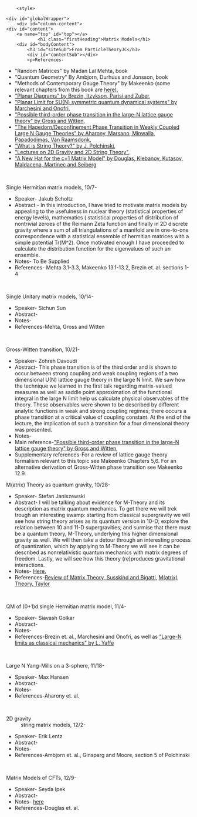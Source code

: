 <title>Matrix Models - ParticleTheoryJC</title>
		<style>
</style>
		
		
		
		
		
		
		
		
		
		<style>
</style>
		
			

	<div id="globalWrapper">
		<div id="column-content">
	<div id="content">
		<a name="top" id="top"></a>
				<h1 class="firstHeading">Matrix Models</h1>
		<div id="bodyContent">
			<h3 id="siteSub">From ParticleTheoryJC</h3>
			<div id="contentSub"></div>
			<p>References-
</p>
<ul><li>"Random Matrices" by Madan Lal Mehta, book
</li>
<li>"Quantum Geometry" By Ambjorn, Durhuus and Jonsson, book
</li>
<li>"Methods of Contemporary Gauge Theory" by Makeenko (some relevant chapters from this book are <a href="http://arxiv.org/abs/hep-th/0001047" class="external text" title="http://arxiv.org/abs/hep-th/0001047" rel="nofollow">here</a>),
</li>
<li><a href="http://www.springerlink.com/content/q1682m732068g55p/" class="external text" title="http://www.springerlink.com/content/q1682m732068g55p/" rel="nofollow">"Planar Diagrams" by Brezin, Itzykson, Parisi and Zuber</a>,
</li>
<li><a href="http://jmp.aip.org/resource/1/jmapaq/v21/i5/p1103_s1" class="external text" title="http://jmp.aip.org/resource/1/jmapaq/v21/i5/p1103_s1" rel="nofollow">"Planar Limit for SU(N) symmetric quantum dynamical systems" by Marchesini and Onofri</a>,
</li>
<li><a href="http://prd.aps.org/abstract/PRD/v21/i2/p446_1" class="external text" title="http://prd.aps.org/abstract/PRD/v21/i2/p446_1" rel="nofollow">"Possible third-order phase transition in the large-N lattice gauge theory" by Gross and Witten</a>,
</li>
<li><a href="http://arxiv.org/abs/hep-th/0310285" class="external text" title="http://arxiv.org/abs/hep-th/0310285" rel="nofollow">"The Hagedorn/Deconfinement Phase Transition in Weakly Coupled Large N Gauge Theories" by Aharony, Marsano, Minwalla, Papadodimas, Van Raamsdonk</a>,
</li>
<li><a href="http://arxiv.org/abs/hep-th/9411028" class="external text" title="http://arxiv.org/abs/hep-th/9411028" rel="nofollow">"What is String Theory?" by J. Polchinski</a>,
</li>
<li><a href="http://arxiv.org/abs/hep-th/9304011" class="external text" title="http://arxiv.org/abs/hep-th/9304011" rel="nofollow">"Lectures on 2D Gravity and 2D String Theory"</a>,
</li>
<li><a href="http://arxiv.org/abs/hep-th/0307195" class="external text" title="http://arxiv.org/abs/hep-th/0307195" rel="nofollow">"A New Hat for the c=1 Matrix Model" by Douglas, Klebanov, Kutasov, Maldacena, Martinec and Seiberg</a> 
</li></ul>
<p><br />
</p>
<dl><dt>Single Hermitian matrix models, 10/7-
</dt></dl>
<ul><li>Speaker- Jakub Scholtz
</li>
<li>Abstract - In this introduction, I have tried to motivate matrix models by appealing to the usefulness in nuclear theory (statistical properties of energy levels), mathematics ( statistical properties of distribution of nontrivial zeroes of the Reimann Zeta function and finally in 2D discrete gravity where a sum of all triangulations of a manifold are in one-to-one correspondence with a statistical ensemble of hermitian matrices with a simple potential Tr(M^2). Once motivated enough I have proceeded to calculate the distribution function for the eigenvalues of such an ensemble.
</li>
<li>Notes- To Be Supplied
</li>
<li>References- Mehta 3.1-3.3, Makeenko 13.1-13.2, Brezin et. al. sections 1-4
</li></ul>
<p><br />
</p>
<dl><dt>Single Unitary matrix models, 10/14-
</dt></dl>
<ul><li>Speaker- Sichun Sun
</li>
<li>Abstract-
</li>
<li>Notes- 
</li>
<li>References-Mehta, Gross and Witten
</li></ul>
<p><br />
</p>
<dl><dt>Gross-Witten transition, 10/21-
</dt></dl>
<ul><li>Speaker- Zohreh Davoudi
</li>
<li>Abstract- This phase transition is of the third order and is shown to occur between strong coupling and weak coupling regions of a two dimensional U(N) lattice gauge theory in the large N limit. We saw how the technique we learned in the first talk regarding matrix-valued measures as well as saddle point approximation of the functional integral in the large N limit help us calculate physical observables of the theory. These observables were shown to be described by different analytic functions in weak and strong coupling regimes; there occurs a phase transition at a critical value of coupling constant. At the end of the lecture, the implication of such a transition for a four dimensional theory was presented.
</li>
<li>Notes- 
</li>
<li>Main reference-<a href="http://prd.aps.org/abstract/PRD/v21/i2/p446_1" class="external text" title="http://prd.aps.org/abstract/PRD/v21/i2/p446_1" rel="nofollow">"Possible third-order phase transition in the large-N lattice gauge theory" by Gross and Witten</a>,
</li>
<li>Supplementary references-For a review of lattice gauge theory formalism relevant to this topic see Makeenko Chapters 5,6. For an alternative derivation of Gross-Witten phase transition see Makeenko 12.9.
</li></ul>
<dl><dt>M(atrix) Theory as quantum gravity, 10/28-
</dt></dl>
<ul><li>Speaker- Stefan Janiszewski
</li>
<li>Abstract- I will be talking about evidence for M-Theory and its description as matrix quantum mechanics. To get there we will trek trough an interesting swamp: starting from classical supergravity we will see how string theory arises as its quantum version in 10-D; explore the relation between 10 and 11-D supergravities; and surmise that there must be a quantum theory, M-Theory, underlying this higher dimensional gravity as well. We will then take a detour through an interesting process of quantization, which by applying to M-Theory we will see it can be described as nonrelativistic quantum mechanics with matrix degrees of freedom. Lastly, we will see how this theory (re)produces gravitational interactions.
</li>
<li>Notes- <a href="https://docs.google.com/open?id=1McQjFNRKu31qR4tzgCHhLokHB04LJpWigu-0g_ixRi_gx02GSi6nRvUw5LAY" class="external text" title="https://docs.google.com/open?id=1McQjFNRKu31qR4tzgCHhLokHB04LJpWigu-0g_ixRi_gx02GSi6nRvUw5LAY" rel="nofollow">Here.</a>
</li>
<li>References-<a href="http://arxiv.org/abs/hep-th/9712072" class="external text" title="http://arxiv.org/abs/hep-th/9712072" rel="nofollow">Review of Matrix Theory, Susskind and Bigatti</a>, <a href="http://arxiv.org/abs/hep-th/0101126" class="external text" title="http://arxiv.org/abs/hep-th/0101126" rel="nofollow">M(atrix) Theory, Taylor</a>
</li></ul>
<p><br />
</p>
<dl><dt>QM of (0+1)d single Hermitian matrix model, 11/4-
</dt></dl>
<ul><li>Speaker- Siavash Golkar
</li>
<li>Abstract-
</li>
<li>Notes- 
</li>
<li>References-Brezin et. al., Marchesini and Onofri, as well as <a href="http://rmp.aps.org/abstract/RMP/v54/i2/p407_1" class="external text" title="http://rmp.aps.org/abstract/RMP/v54/i2/p407_1" rel="nofollow">"Large-N limits as classical mechanics" by L. Yaffe</a>
</li></ul>
<p><br />
</p>
<dl><dt>Large N Yang-Mills on a 3-sphere, 11/18-
</dt></dl>
<ul><li>Speaker- Max Hansen
</li>
<li>Abstract-
</li>
<li>Notes- 
</li>
<li>References-Aharony et. al.
</li></ul>
<p><br />
</p>
<dl><dt>2D gravity</dt>
<dd> string matrix models, 12/2-
</dd></dl>
<ul><li>Speaker- Erik Lentz
</li>
<li>Abstract-
</li>
<li>Notes- 
</li>
<li>References-Ambjorn et. al., Ginsparg and Moore, section 5 of Polchinski
</li></ul>
<p><br />
</p>
<dl><dt>Matrix Models of CFTs, 12/9-
</dt></dl>
<ul><li>Speaker- Seyda Ipek
</li>
<li>Abstract-
</li>
<li>Notes- <a href="https://docs.google.com/open?id=1Sv0LynQRdUeaSncmwH71hZBaucLP4qM1DDici7Smt8lhx984-Srt0roz83_W" class="external text" title="https://docs.google.com/open?id=1Sv0LynQRdUeaSncmwH71hZBaucLP4qM1DDici7Smt8lhx984-Srt0roz83_W" rel="nofollow">here</a>
</li>
<li>References-Douglas et. al.
</li></ul>

